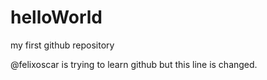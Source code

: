 # helloWorld
my first github repository

@felixoscar is trying to learn github but this line is changed.
